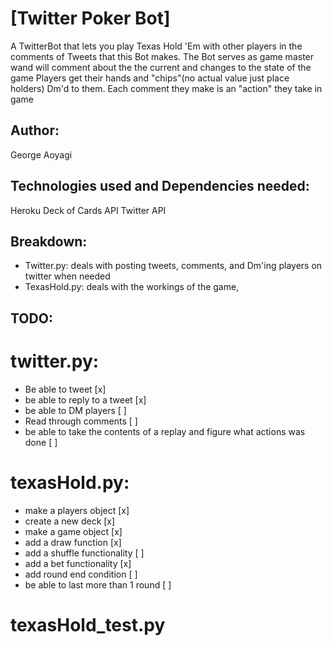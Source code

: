 # [Twitter Poker Bot]
A TwitterBot that lets you play Texas Hold 'Em with other players in the comments of Tweets that this Bot makes.
The Bot serves as game master wand will comment about the the current and changes to the state of the game
Players get their hands and "chips"(no actual value just place holders) Dm'd to them. 
Each comment they make is an "action" they take in game

## Author:
George Aoyagi


## Technologies used and Dependencies needed:
Heroku
Deck of Cards API
Twitter API

##  Breakdown:
- Twitter.py: deals with posting tweets, comments, and Dm'ing players on twitter when needed
- TexasHold.py: deals with the workings of the game,


## TODO:
# twitter.py:
- Be able to tweet  [x]
- be able to reply to a tweet [x]
- be able to DM players [ ]
- Read through comments  [ ]
- be able to take the contents of a replay and figure what actions was done [ ]

# texasHold.py:
-  make a players object [x]
- create a new deck [x]
- make a game object [x]
- add a draw function [x]
- add a shuffle functionality [ ]
- add a bet functionality [x]
- add round end condition [ ]
- be able to last more than 1 round [  ]

# texasHold_test.py
